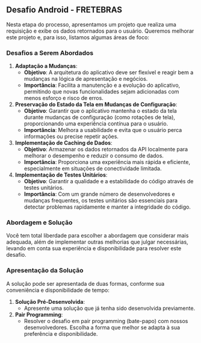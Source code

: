 ## Desafio Android - FRETEBRAS
Nesta etapa do processo, apresentamos um projeto que realiza uma requisição e exibe os 
dados retornados para o usuário. Queremos melhorar este projeto e, para isso, listamos 
algumas áreas de foco:
### Desafios a Serem Abordados
1. **Adaptação a Mudanças**:
    - **Objetivo**: A arquitetura do aplicativo deve ser flexível e reagir bem a mudanças na 
lógica de apresentação e negócios.
    - **Importância**: Facilita a manutenção e a evolução do aplicativo, permitindo que novas 
funcionalidades sejam adicionadas com menos esforço e risco de erros.
2. **Preservação do Estado da Tela em Mudanças de Configuração**:
    - **Objetivo**: Garantir que o aplicativo mantenha o estado da tela durante mudanças de 
configuração (como rotações de tela), proporcionando uma experiência contínua para o 
usuário.
    - **Importância**: Melhora a usabilidade e evita que o usuário perca informações ou 
precise repetir ações.
3. **Implementação de Caching de Dados**:
    - **Objetivo**: Armazenar os dados retornados da API localmente para melhorar o 
desempenho e reduzir o consumo de dados.
    - **Importância**: Proporciona uma experiência mais rápida e eficiente, especialmente em 
situações de conectividade limitada.
4. **Implementação de Testes Unitários**:
    - **Objetivo**: Garantir a qualidade e a estabilidade do código através de testes unitários.
    - **Importância**: Com um grande número de desenvolvedores e mudanças frequentes, 
os testes unitários são essenciais para detectar problemas rapidamente e manter a 
integridade do código.
### Abordagem e Solução
Você tem total liberdade para escolher a abordagem que considerar mais adequada, além 
de implementar outras melhorias que julgar necessárias, levando em conta sua experiência 
e disponibilidade para resolver este desafio.
### Apresentação da Solução
A solução pode ser apresentada de duas formas, conforme sua conveniência e 
disponibilidade de tempo:
1. **Solução Pré-Desenvolvida**:
    - Apresente uma solução que já tenha sido desenvolvida previamente.
2. **Pair Programming**:
    - Resolver o desafio em pair programming (bate-papo) com nossos desenvolvedores.
Escolha a forma que melhor se adapta à sua preferência e disponibilidade.
